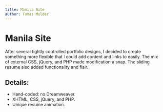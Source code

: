 ```yaml
---
title: Manila Site
author: Tomas Mulder
---
```


# Manila Site

After several tightly controlled portfolio designs, I decided to create something more flexible that I could add content and links to easily. The mix of external CSS, jQuery, and PHP made modification a snap. The sliding resume also added functionality and flair.

## Details:

- Hand-coded: no Dreamweaver.
- XHTML, CSS, jQuery, and PHP.
- Unique resume animation.